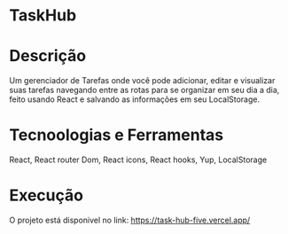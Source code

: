# TaskHub

# Descrição

Um gerenciador de Tarefas onde você pode adicionar, editar e visualizar suas tarefas navegando entre as rotas para se organizar em seu dia a dia, feito usando React e salvando as informações em seu LocalStorage.




# Tecnoologias e Ferramentas

React, React router Dom, React icons, React hooks, Yup, LocalStorage

# Execução

O projeto está disponivel no link: https://task-hub-five.vercel.app/
